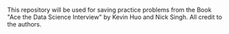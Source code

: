 This repository will be used for saving practice problems from the Book "Ace the Data Science Interview" by Kevin Huo and Nick Singh. All credit to the authors. 